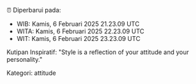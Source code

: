 ⏰ Diperbarui pada:
- WIB: Kamis, 6 Februari 2025 21.23.09 UTC
- WITA: Kamis, 6 Februari 2025 22.23.09 UTC
- WIT: Kamis, 6 Februari 2025 23.23.09 UTC

Kutipan Inspiratif:
"Style is a reflection of your attitude and your personality."


Kategori: attitude

